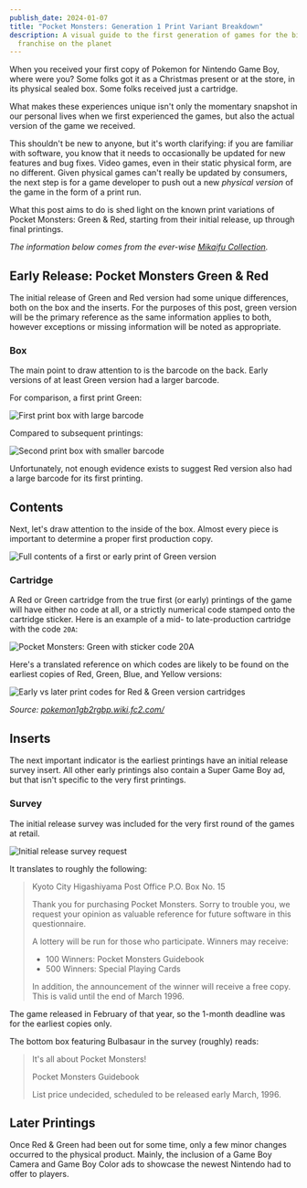 ```yaml
---
publish_date: 2024-01-07
title: "Pocket Monsters: Generation 1 Print Variant Breakdown"
description: A visual guide to the first generation of games for the biggest
  franchise on the planet
---
```

When you received your first copy of Pokemon for Nintendo Game Boy, where were you? Some folks got it as a Christmas present or at the store, in its physical sealed box. Some folks received just a cartridge.

What makes these experiences unique isn't only the momentary snapshot in our personal lives when we first experienced the games, but also the actual version of the game we received.

This shouldn't be new to anyone, but it's worth clarifying: if you are familiar with software, you know that it needs to occasionally be updated for new features and bug fixes. Video games, even in their static physical form, are no different. Given physical games can't really be updated by consumers, the next step is for a game developer to push out a new *physical version* of the game in the form of a print run.

What this post aims to do is shed light on the known print variations of Pocket Monsters: Green & Red, starting from their initial release, up through final printings.

*The information below comes from the ever-wise [Mikaifu Collection](https://www.instagram.com/mikaifucollection/).*

## Early Release: Pocket Monsters Green & Red

The initial release of Green and Red version had some unique differences, both on the box and the inserts. For the purposes of this post, green version will be the primary reference as the same information applies to both, however exceptions or missing information will be noted as appropriate.

### Box

The main point to draw attention to is the barcode on the back. Early versions of at least Green version had a larger barcode.

For comparison, a first print Green:

![First print box with large barcode](/uploads/screenshot-2024-01-07-at-11.54.22-am.png)

Compared to subsequent printings:

![Second print box with smaller barcode](/uploads/screenshot-2024-01-07-at-11.54.26-am.png)

Unfortunately, not enough evidence exists to suggest Red version also had a large barcode for its first printing.

## Contents

Next, let's draw attention to the inside of the box. Almost every piece is important to determine a proper first production copy.

![Full contents of a first or early print of Green version ](/uploads/4fa07721-40c5-4449-9303-7871e19aa5be.jpeg)

### Cartridge

A Red or Green cartridge from the true first (or early) printings of the game will have either no code at all, or a strictly numerical code stamped onto the cartridge sticker. Here is an example of a mid- to late-production cartridge with the code `20A`:

![Pocket Monsters: Green with sticker code 20A](/uploads/2b19157b-8cc9-4173-a8f1-c803291829fc.jpeg)

Here's a translated reference on which codes are likely to be found on the earliest copies of Red, Green, Blue, and Yellow versions:

![Early vs later print codes for Red & Green version cartridges](/uploads/cart-code-table.png)

*Source: [pokemon1gb2rgbp.wiki.fc2.com/](https://pokemon1gb2rgbp.wiki.fc2.com/wiki/%E5%88%9D%E6%9C%9F%E7%89%88%E3%83%BB%E5%BE%8C%E6%9C%9F%E7%89%88%E3%81%AE%E9%81%95%E3%81%84)*

## Inserts

The next important indicator is the earliest printings have an initial release survey insert. All other early printings also contain a Super Game Boy ad, but that isn't specific to the very first printings.

### Survey

The initial release survey was included for the very first round of the games at retail.

![Initial release survey request](/uploads/screenshot-2024-01-07-at-11.51.46-am.png)

It translates to roughly the following:

> Kyoto City Higashiyama Post Office P.O. Box No. 15
>
> Thank you for purchasing Pocket Monsters. Sorry to trouble you, we request your opinion as valuable reference for future software in this questionnaire.
>
> A lottery will be run for those who participate. Winners may receive:
>
> * 100 Winners: Pocket Monsters Guidebook
> * 500 Winners: Special Playing Cards
>
> In addition, the announcement of the winner will receive a free copy. This is valid until the end of March 1996.

The game released in February of that year, so the 1-month deadline was for the earliest copies only.

The bottom box featuring Bulbasaur in the survey (roughly) reads:

> It's all about Pocket Monsters!
>
> Pocket Monsters Guidebook
>
> List price undecided, scheduled to be released early March, 1996.

##  Later Printings

Once Red & Green had been out for some time, only a few minor changes occurred to the physical product. Mainly, the inclusion of a Game Boy Camera and Game Boy Color ads to showcase the newest Nintendo had to offer to players.